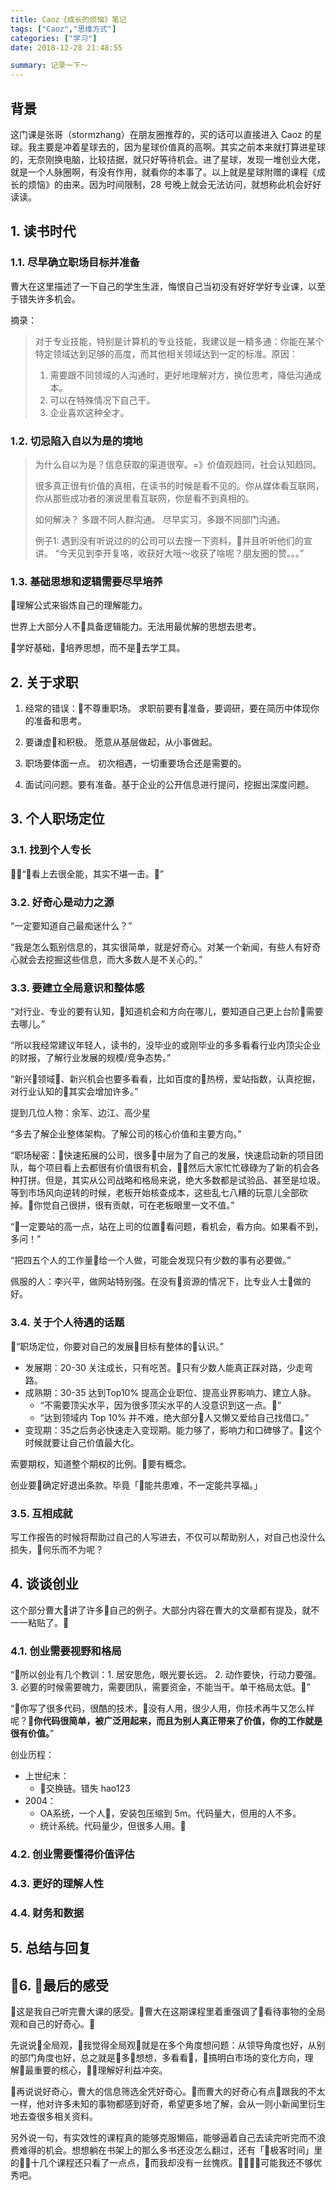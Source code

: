 ```yaml
---
title: Caoz《成长的烦恼》笔记
tags: ["Caoz","思维方式"]
categories: ["学习"]
date: 2018-12-28 21:48:55

summary: 记录一下～
---
```


## 背景

这门课是张哥（stormzhang）在朋友圈推荐的，买的话可以直接进入 Caoz 的星球。我主要是冲着星球去的，因为星球价值真的高啊。其实之前本来就打算进星球的，无奈刚换电脑，比较拮据，就只好等待机会。进了星球，发现一堆创业大佬，就是一个人脉圈啊，有没有作用，就看你的本事了。以上就是星球附赠的课程《成长的烦恼》的由来。因为时间限制，28 号晚上就会无法访问，就想称此机会好好读读。

## 1. 读书时代

### 1.1. 尽早确立职场目标并准备

曹大在这里描述了一下自己的学生生涯，悔恨自己当初没有好好学好专业课，以至于错失许多机会。

摘录：

> 对于专业技能，特别是计算机的专业技能，我建议是一精多通：你能在某个特定领域达到足够的高度，而其他相关领域达到一定的标准。原因：
>
> 1. 需要跟不同领域的人沟通时，更好地理解对方，换位思考，降低沟通成本。
> 2. 可以在特殊情况下自己干。
> 3. 企业喜欢这种全才。

### 1.2. 切忌陷入自以为是的境地

> 为什么自以为是？信息获取的渠道很窄。=》价值观趋同，社会认知趋同。
>
> 很多真正很有价值的真相，在读书的时候是看不见的。你从媒体看互联网，你从那些成功者的演说里看互联网，你是看不到真相的。
>
> 如何解决？
> 多跟不同人群沟通。
> 尽早实习，多跟不同部门沟通。
>
> 例子1:
> 遇到没有听说过的的公司可以去搜一下资料，并且听听他们的宣讲。
> “今天见到李开复咯，收获好大哦～收获了啥呢？朋友圈的赞。。。”

### 1.3. 基础思想和逻辑需要尽早培养

理解公式来锻炼自己的理解能力。

世界上大部分人不具备逻辑能力。无法用最优解的思想去思考。

学好基础，培养思想，而不是去学工具。

## 2. 关于求职

1. 经常的错误：不尊重职场。
   求职前要有准备，要调研，要在简历中体现你的准备和思考。

2. 要谦虚和积极。
   愿意从基层做起，从小事做起。

3. 职场要体面一点。
   初次相遇，一切重要场合还是需要的。

4. 面试问问题。要有准备。基于企业的公开信息进行提问，挖掘出深度问题。

## 3. 个人职场定位

### 3.1. 找到个人专长

“看上去很全能，其实不堪一击。”

### 3.2. 好奇心是动力之源

“一定要知道自己最痴迷什么？”

“我是怎么甄别信息的，其实很简单，就是好奇心。对某一个新闻，有些人有好奇心就会去挖掘这些信息，而大多数人是不关心的。”

### 3.3. 要建立全局意识和整体感

“对行业、专业的要有认知，知道机会和方向在哪儿，要知道自己更上台阶需要去哪儿。”

“所以我经常建议年轻人，读书的，没毕业的或刚毕业的多多看看行业内顶尖企业的财报，了解行业发展的规模/竞争态势。”

“新兴领域、新兴机会也要多看看，比如百度的热榜，爱站指数，认真挖掘，对行业认知的其实会增加许多。”

提到几位人物：余军、边江、高少星

“多去了解企业整体架构。了解公司的核心价值和主要方向。”

“职场秘密：快速拓展的公司，很多中层为了自己的发展，快速启动新的项目团队，每个项目看上去都很有价值很有机会，然后大家忙忙碌碌为了新的机会各种打拼。但是，其实从公司战略和格局来说，绝大多数都是试验品、甚至是垃圾。等到市场风向逆转的时候，老板开始核查成本，这些乱七八糟的玩意儿全部砍掉。你觉自己很拼，很有贡献，可在老板眼里一文不值。”

“一定要站的高一点，站在上司的位置看问题，看机会，看方向。如果看不到，多问！”

“把四五个人的工作量给一个人做，可能会发现只有少数的事有必要做。”

佩服的人：李兴平，做网站特别强。在没有资源的情况下，比专业人士做的好。

### 3.4. 关于个人待遇的话题

“职场定位，你要对自己的发展目标有整体的认识。”

- 发展期：20-30 关注成长，只有吃苦。只有少数人能真正踩对路，少走弯路。
- 成熟期：30-35 达到Top10% 提高企业职位、提高业界影响力、建立人脉。
  - “不需要顶尖水平，因为很多顶尖水平的人没意识到这一点。”
  - “达到领域内 Top 10% 并不难，绝大部分人又懒又爱给自己找借口。”
- 变现期：35之后务必快速走入变现期。能力够了，影响力和口碑够了。这个时候就要让自己价值最大化。

索要期权，知道整个期权的比例。要有概念。

创业要确定好退出条款。毕竟「能共患难，不一定能共享福。」

### 3.5. 互相成就

写工作报告的时候将帮助过自己的人写进去，不仅可以帮助别人，对自己也没什么损失，何乐而不为呢？

## 4. 谈谈创业

这个部分曹大讲了许多自己的例子。大部分内容在曹大的文章都有提及，就不一一粘贴了。

### 4.1. 创业需要视野和格局

“所以创业有几个教训：1. 居安思危，眼光要长远。 2. 动作要快，行动力要强。 3. 必要的时候需要魄力，需要团队，需要资金，不能当干。单干格局太低。”

“你写了很多代码，很酷的技术，没有人用，很少人用，你技术再牛又怎么样呢？**你代码很简单，被广泛用起来，而且为别人真正带来了价值，你的工作就是很有价值。**”

创业历程：

- 上世纪末：
  - 交换链。错失 hao123
- 2004：
  - OA系统，一个人，安装包压缩到 5m。代码量大，但用的人不多。
  - 统计系统。代码量少，但很多人用。

### 4.2. 创业需要懂得价值评估

### 4.3. 更好的理解人性

### 4.4. 财务和数据

## 5. 总结与回复

## 6. 最后的感受

这是我自己听完曹大课的感受。曹大在这期课程里着重强调了看待事物的全局观和自己的好奇心。

先说说全局观，我觉得全局观就是在多个角度想问题：从领导角度也好，从别的部门角度也好，总之就是多想想，多看看，搞明白市场的变化方向，理解最重要的核心，理解好利益冲突。

再说说好奇心，曹大的信息筛选全凭好奇心。而曹大的好奇心有点跟我的不太一样，他对许多未知的事物都感到好奇，希望更多地了解，会从一则小新闻里衍生地去查很多相关资料。

另外说一句，有实效性的课程真的能够克服懒癌，能够逼着自己去读完听完而不浪费难得的机会。想想躺在书架上的那么多书还没怎么翻过，还有「极客时间」里的十几个课程还只看了一点点，而我却没有一丝愧疚。可能我还不够优秀吧。
